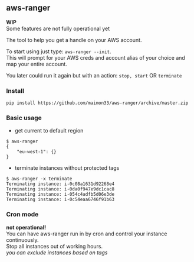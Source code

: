 ## aws-ranger

**WIP**<br>
Some features are not fully operational yet

The tool to help you get a handle on your AWS account.

To start using just type: `aws-ranger --init`.<br>
This will prompt for your AWS creds and account alias of your choice and map your entire account.

You later could run it again but with an action: `stop, start` OR `terminate`


### Install
`pip install https://github.com/maimon33/aws-ranger/archive/master.zip`

### Basic usage
* get current to default region

```
$ aws-ranger
{
    "eu-west-1": {}
}
```

* terminate instances without protected tags
```
$ aws-ranger -x terminate
Terminating instance: i-0c08a1631d92268e4
Terminating instance: i-0da0f947e9dc1cac8
Terminating instance: i-054c4adfb5d06e3de
Terminating instance: i-0c54eaa6746f91b63
```

### Cron mode

**not operational!**<br>
You can have aws-ranger run in by cron and control your instance continuously.<br>
Stop all instances out of working hours.<br>
_you can exclude instances based on tags_